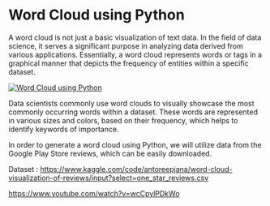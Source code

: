 # Word Cloud using Python

A word cloud is not just a basic visualization of text data. In the field of data science, it serves a significant purpose in analyzing data derived from various applications. Essentially, a word cloud represents words or tags in a graphical manner that depicts the frequency of entities within a specific dataset.

[![Word Cloud using Python](https://user-images.githubusercontent.com/118778677/225939034-15bbc8e3-4c59-477e-8821-4bc85f8b949e.png)](https://www.youtube.com/watch?v=wcCpylPDkWo)

Data scientists commonly use word clouds to visually showcase the most commonly occurring words within a dataset. These words are represented in various sizes and colors, based on their frequency, which helps to identify keywords of importance.

In order to generate a word cloud using Python, we will utilize data from the Google Play Store reviews, which can be easily downloaded.

Dataset : https://www.kaggle.com/code/antoreepjana/word-cloud-visualization-of-reviews/input?select=one_star_reviews.csv

https://www.youtube.com/watch?v=wcCpylPDkWo
